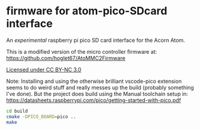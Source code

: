 # firmware for atom-pico-SDcard interface

An _experimental_ raspberry pi pico SD card interface for the Acorn Atom.

 This is a modified version of the micro controller firmware at: https://github.com/hoglet67/AtoMMC2Firmware 

[Licensed under CC BY-NC 3.0](https://creativecommons.org/licenses/by-nc/3.0/)

Note: Installing and using the otherwise brilliant vscode-pico extension seems to do weird stuff and really messes up the build (probably something I've done). But the project does build using the Manual toolchain setup in: https://datasheets.raspberrypi.com/pico/getting-started-with-pico.pdf

~~~bash
cd build
cmake -DPICO_BOARD=pico ..
make
~~~
